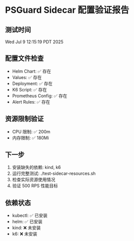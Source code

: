 # PSGuard Sidecar 配置验证报告

## 测试时间
Wed Jul  9 12:15:19 PDT 2025

## 配置文件检查
- Helm Chart: ✅ 存在
- Values: ✅ 存在
- Deployment: ✅ 存在
- K6 Script: ✅ 存在
- Prometheus Config: ✅ 存在
- Alert Rules: ✅ 存在

## 资源限制验证
- CPU 限制: ✅ 200m
- 内存限制: ✅ 180Mi

## 下一步
1. 安装缺失的依赖: kind, k6
2. 运行完整测试: ./test-sidecar-resources.sh
3. 检查实际资源使用情况
4. 验证 500 RPS 性能目标

## 依赖状态
- kubectl: ✅ 已安装
- helm: ✅ 已安装
- kind: ❌ 未安装
- k6: ❌ 未安装
